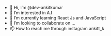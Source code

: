 - 👋 Hi, I’m @dev-ankitkumar
- 👀 I’m interested in A.I
- 🌱 I’m currently learning React Js and JavaScript
- 💞️ I’m looking to collaborate on ...
- 📫 How to reach me through instagram ankitt_k

<!---
dev-ankitkumar/dev-ankitkumar is a ✨ special ✨ repository because its `README.md` (this file) appears on your GitHub profile.
You can click the Preview link to take a look at your changes.
--->
